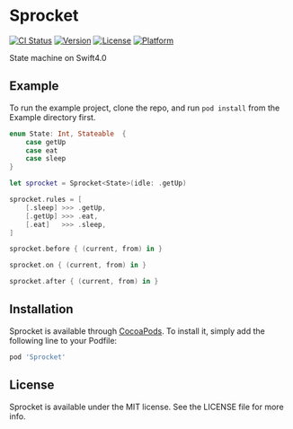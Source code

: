 # Sprocket

[![CI Status](http://img.shields.io/travis/Wzxhaha/Sprocket.svg?style=flat)](https://travis-ci.org/Wzxhaha/Sprocket)
[![Version](https://img.shields.io/cocoapods/v/Sprocket.svg?style=flat)](http://cocoapods.org/pods/Sprocket)
[![License](https://img.shields.io/cocoapods/l/Sprocket.svg?style=flat)](http://cocoapods.org/pods/Sprocket)
[![Platform](https://img.shields.io/cocoapods/p/Sprocket.svg?style=flat)](http://cocoapods.org/pods/Sprocket)

State machine on Swift4.0

## Example

To run the example project, clone the repo, and run `pod install` from the Example directory first.

```swift
enum State: Int, Stateable  {
    case getUp
    case eat
    case sleep
}

let sprocket = Sprocket<State>(idle: .getUp)

sprocket.rules = [
    [.sleep] >>> .getUp,
    [.getUp] >>> .eat,
    [.eat]   >>> .sleep,
]

sprocket.before { (current, from) in }

sprocket.on { (current, from) in }

sprocket.after { (current, from) in }
```

## Installation

Sprocket is available through [CocoaPods](http://cocoapods.org). To install
it, simply add the following line to your Podfile:

```ruby
pod 'Sprocket'
```

## License

Sprocket is available under the MIT license. See the LICENSE file for more info.
